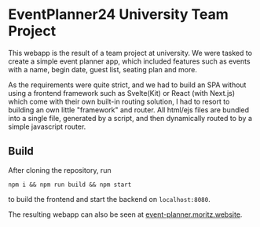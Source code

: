 # EventPlanner24 University Team Project

This webapp is the result of a team project at university. We were tasked to create a simple event planner app,
which included features such as events with a name, begin date, guest list, seating plan and more.

As the requirements were quite strict, and we had to build an SPA without using a frontend framework such as Svelte(Kit) or
React (with Next.js) which come with their own built-in routing solution, I had to resort to building an own little "framework"
and router. All html/ejs files are bundled into a single file, generated by a script, and then dynamically routed to by
a simple javascript router.

## Build

After cloning the repository, run
```shell
npm i && npm run build && npm start
```
to build the frontend and start the backend on `localhost:8080`.

The resulting webapp can also be seen at [event-planner.moritz.website](https://event-planner.moritz.website).
